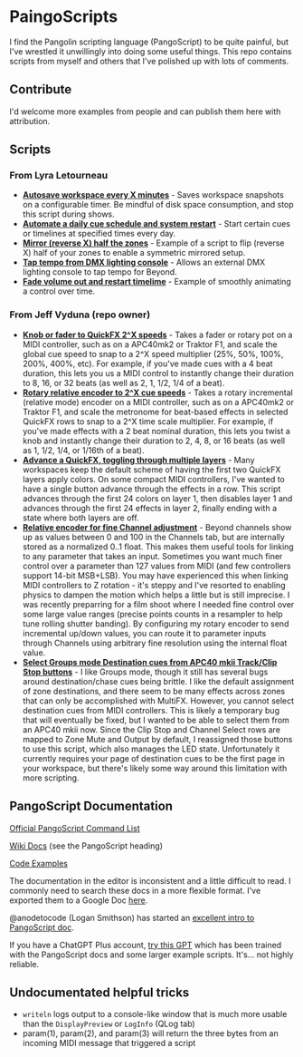 # PaingoScripts

I find the Pangolin scripting language (PangoScript) to be quite painful, but I've wrestled it unwillingly into doing some useful things. This repo contains scripts from myself and others that I've polished up with lots of comments.

## Contribute

I'd welcome more examples from people and can publish them here with attribution.

## Scripts

### From Lyra Letourneau

* **[Autosave workspace every X minutes](scripts/Autosave%20workspace%20every%20X%20minutes.BeyondCode)** - Saves workspace snapshots on a configurable timer. Be mindful of disk space consumption, and stop this script during shows.
* **[Automate a daily cue schedule and system restart](scripts/Automate%20a%20daily%20cue%20schedule%20and%20system%20restart.BeyondCode)** - Start certain cues or timelines at specified times every day.
* **[Mirror (reverse X) half the zones](scripts/Mirror%20(reverse%20X)%20half%20the%20zones.BeyondCode)** - Example of a script to flip (reverse X) half of your zones to enable a symmetric mirrored setup.
* **[Tap tempo from DMX lighting console](scripts/Tap%20tempo%20from%20DMX%20lighting%20console.BeyondCode)** - Allows an external DMX lighting console to tap tempo for Beyond.
* **[Fade volume out and restart timelime](scripts/Fade%20volume%20out%20and%20restart%20timelime.BeyondCode)** - Example of smoothly animating a control over time.


### From Jeff Vyduna (repo owner)

* **[Knob or fader to QuickFX 2^X speeds](scripts/Knob%20or%20fader%20to%20QuickFX%202%5EX%20speeds.BeyondCode)** - Takes a fader or rotary pot on a MIDI controller, such as on a APC40mk2 or Traktor F1, and scale the global cue speed to snap to a 2^X speed multiplier (25%, 50%, 100%, 200%, 400%, etc). For example, if you've made cues with a 4 beat duration, this lets you us a MIDI control to instantly change their duration to 8, 16, or 32 beats (as well as 2, 1, 1/2, 1/4 of a beat).
* **[Rotary relative encoder to 2^X cue speeds](scripts/Rotary%20relative%20encoder%20to%202%5EX%20cue%20speeds.BeyondCode)** - Takes a rotary incremental (relative mode) encoder on a MIDI controller, such as on a APC40mk2 or Traktor F1, and scale the metronome for beat-based effects in selected QuickFX rows to snap to a 2^X time scale multiplier. For example, if you've made effects with a 2 beat nominal duration, this lets you twist a knob and instantly change their duration to 2, 4, 8, or 16 beats (as well as 1, 1/2, 1/4, or 1/16th of a beat).
* **[Advance a QuickFX, toggling through multiple layers](scripts/Advance%20QuickFX%20Color%20layers.BeyondCode)** - Many workspaces keep the default scheme of having the first two QuickFX layers apply colors. On some compact MIDI controllers, I've wanted to have a single button advance through the effects in a row. This script advances through the first 24 colors on layer 1, then disables layer 1 and advances through the first 24 effects in layer 2, finally ending with a state where both layers are off.
* **[Relative encoder for fine Channel adjustment](scripts/Relative%20encoder%20for%20fine%20channel%20control.BeyondCode)** - Beyond channels show up as values between 0 and 100 in the Channels tab, but are internally stored as a normalized 0..1 float. This makes them useful tools for linking to any parameter that takes an input. Sometimes you want much finer control over a parameter than 127 values from MIDI (and few controllers support 14-bit MSB+LSB). You may have experienced this when linking MIDI controllers to Z rotation - it's steppy and I've resorted to enabling physics to dampen the motion which helps a little but is still imprecise. I was recently preparring for a film shoot where I needed fine control over some large value ranges (precise points counts in a resampler to help tune rolling shutter banding). By configuring my rotary encoder to send incremental up/down values, you can route it to parameter inputs through Channels using arbitrary fine resolution using the internal float value.
* **[Select Groups mode Destination cues from APC40 mkii Track/Clip Stop buttons](scripts/Select%20Groups%20mode%20Destination%20cue%20from%20APC40%20Track%20btn.BeyondCode)** - I like Groups mode, though it still has several bugs around destination/chase cues being brittle. I like the default assignment of zone destinations, and there seem to be many effects across zones that can only be accomplished with MultiFX. However, you cannot select destination cues from MIDI controllers. This is likely a temporary bug that will eventually be fixed, but I wanted to be able to select them from an APC40 mkii now. Since the Clip Stop and Channel Select rows are mapped to Zone Mute and Output by default, I reassigned those buttons to use this script, which also manages the LED state. Unfortunately it currently requires your page of destination cues to be the first page in your workspace, but there's likely some way around this limitation with more scripting.

## PangoScript Documentation

[Official PangoScript Command List](https://wiki.pangolin.com/doku.php?id=beyond:pangoscript_commands)

[Wiki Docs](https://wiki.pangolin.com/doku.php?id=beyond:pangoscript_commands) (see the PangoScript heading)

[Code Examples](https://wiki.pangolin.com/doku.php?id=examples:pangoscript)

The documentation in the editor is inconsistent and a little difficult to read. I commonly need to search these docs in a more flexible format. I've exported them to a Google Doc [here](https://docs.google.com/document/d/1z5e5lyS2LXS5ih7t-NOKsidoieMEVjgoa71GHQ82yeY/edit).

@anodetocode (Logan Smithson) has started an [excellent intro to PangoScript doc](https://github.com/anodetocode/pangoscript-intro).

If you have a ChatGPT Plus account, [try this GPT](https://chat.openai.com/g/g-UmZr51iip-paingoscript-helper) which has been trained with the PangoScript docs and some larger example scripts. It's... not highly reliable.

## Undocumentated helpful tricks

* `writeln` logs output to a console-like window that is much more usable than the `DisplayPreview` or `LogInfo` (QLog tab)
* param(1), param(2), and param(3) will return the three bytes from an incoming MIDI message that triggered a script
